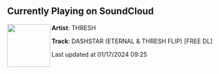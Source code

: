 ## Currently Playing on SoundCloud

[<img align="left" width="100" src="https://i1.sndcdn.com/artworks-qpEDjlo7sXqfQQD2-CdyeAA-t500x500.jpg">](https://soundcloud.com/threshdubs/dashstar-flip)

**Artist**: THRESH 

**Track**: DASHSTAR (ETERNAL & THRESH FLIP) [FREE DL]

Last updated at 01/17/2024 09:25
